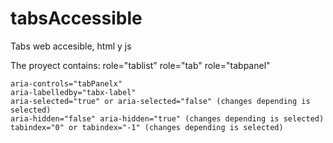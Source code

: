 # tabsAccessible
Tabs web accesible, html y js

The proyect contains:
	role="tablist"
	role="tab" 
	role="tabpanel"

	aria-controls="tabPanelx"
	aria-labelledby="tabx-label"
	aria-selected="true" or aria-selected="false" (changes depending is selected)
	aria-hidden="false" aria-hidden="true" (changes depending is selected)
	tabindex="0" or tabindex="-1" (changes depending is selected)
